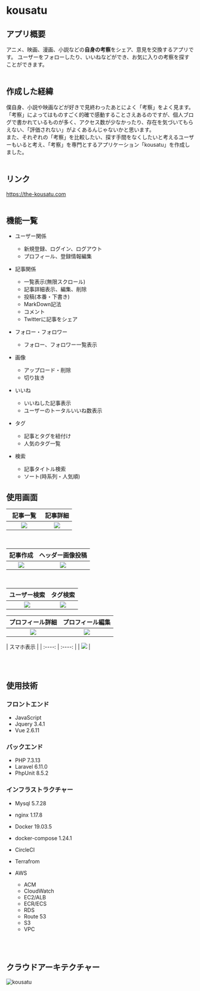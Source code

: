 # kousatu

## アプリ概要
アニメ、映画、漫画、小説などの**自身の考察**をシェア、意見を交換するアプリです。
ユーザーをフォローしたり、いいねなどができ、お気に入りの考察を探すことができます。
<br>
<br>

## 作成した経緯
僕自身、小説や映画などが好きで見終わったあとによく「考察」をよく見ます。<br>
「考察」によってはものすごく的確で感動することさえあるのですが、個人ブログで書かれているものが多く、アクセス数が少なかったり、存在を気づいてもらえない、「評価されない」がよくあるんじゃないかと思います。
<br>
また、それぞれの「考察」を比較したい、探す手間をなくしたいと考えるユーザーもいると考え、「考察」を専門とするアプリケーション「kousatu」を作成しました。
<br>
<br>

## リンク
https://the-kousatu.com
<br>
<br>

## 機能一覧
- ユーザー関係
    - 新規登録、ログイン、ログアウト
    - プロフィール、登録情報編集

- 記事関係
    - 一覧表示(無限スクロール)
    - 記事詳細表示、編集、削除
    - 投稿(本番・下書き)
    - MarkDown記法
    - コメント
    - Twitterに記事をシェア
- フォロー・フォロワー
    - フォロー、フォロワー一覧表示

- 画像
    - アップロード・削除
    - 切り抜き
- いいね
    - いいねした記事表示
    - ユーザーのトータルいいね数表示

- タグ
    - 記事とタグを紐付け
    - 人気のタグ一覧

- 検索
    - 記事タイトル検索
    - ソート(時系列・人気順)


## 使用画面

| 記事一覧　| 記事詳細  |
| :----: | :----: |
| <img src="https://user-images.githubusercontent.com/46510584/85223459-55c10680-b3fe-11ea-97a9-8042acc72bdd.png">   | <img src="https://user-images.githubusercontent.com/46510584/85223911-69ba3780-b401-11ea-8310-ab3df265d048.png">   |
<br>

| 記事作成 | ヘッダー画像投稿 |
| :----: | :----: |
| <img src="https://user-images.githubusercontent.com/46510584/80681131-01cf2b00-8afb-11ea-9145-92366bf580cd.png"> | <img src="https://user-images.githubusercontent.com/46510584/85223470-75582f00-b3fe-11ea-8d87-b7521655a12d.png"> |
<br>

| ユーザー検索 | タグ検索 |
| :----: | :----: |
| <img src="https://user-images.githubusercontent.com/46510584/85518436-319e3900-b63b-11ea-9ebe-bfcaf25d2eeb.png"> | <img src="https://user-images.githubusercontent.com/46510584/85223478-8a34c280-b3fe-11ea-8b8b-f4f11cc3b441.png"> |

| プロフィール詳細 | プロフィール編集 |
| :----: | :----: |
| <img src="https://user-images.githubusercontent.com/46510584/85518358-1d5a3c00-b63b-11ea-9032-8c68565e12f9.png"> | <img src="https://user-images.githubusercontent.com/46510584/85223507-b7817080-b3fe-11ea-9206-e3428da6202b.png"> |


| スマホ表示 |
| :----: | :----: |
| <img src="https://user-images.githubusercontent.com/46510584/85519181-1122ae80-b63c-11ea-9735-e30d71df0c12.png"> |

<br>
<br>

## 使用技術

### フロントエンド
- JavaScript
- Jquery 3.4.1
- Vue 2.6.11

### バックエンド
- PHP 7.3.13
- Laravel 6.11.0
- PhpUnit 8.5.2

### インフラストラクチャー
- Mysql 5.7.28
- nginx 1.17.8
- Docker 19.03.5
- docker-compose 1.24.1
- CircleCI
- Terrafrom

- AWS
    - ACM
    - CloudWatch
    - EC2/ALB
    - ECR/ECS
    - RDS
    - Route 53
    - S3
    - VPC

<br>
<br>

## クラウドアーキテクチャー
![kousatu](https://user-images.githubusercontent.com/46510584/80483318-d7615e80-8990-11ea-8676-d11f3189ed2b.png)
